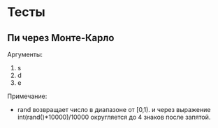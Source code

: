 # Тесты
## Пи через Монте-Карло
Аргументы:
1. s 
2. d
3. e

Примечание:
* rand возвращает число в  диапазоне от \[0,1). и через выражение int(rand()*10000)/10000 округляется до 4 знаков после запятой.